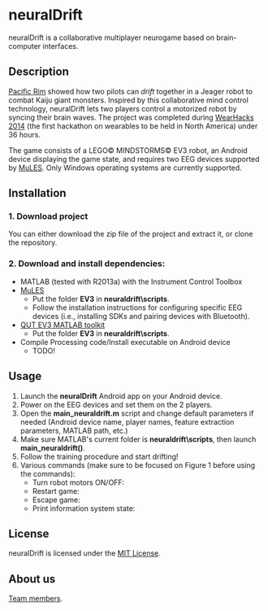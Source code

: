 # neuralDrift

neuralDrift is a collaborative multiplayer neurogame based on brain-computer interfaces.

## Description
[Pacific Rim](http://en.wikipedia.org/wiki/Pacific_Rim_%28film%29)
showed how two pilots can *drift* together in a Jeager robot to combat Kaiju giant monsters.
Inspired by this collaborative mind control technology, neuralDrift lets two players control
a motorized robot by syncing their brain waves. The project was completed during [WearHacks 2014](http://www.wearhacks.com/)
(the first hackathon on wearables to be held in North America) under 36 hours.

The game consists of a LEGO&copy; MINDSTORMS&copy; EV3 robot, an Android device displaying the game state, and requires two EEG devices supported by [MuLES](https://github.com/MuSAELab/MuLES). Only Windows operating systems are currently supported.


## Installation

### 1. Download project

You can either download the zip file of the project and extract it, or clone the repository.

### 2. Download and install dependencies:

- MATLAB (tested with R2013a) with the Instrument Control Toolbox
- [MuLES](https://github.com/MuSAELab/MuLES)
	* Put the folder **EV3** in **neuraldrift\scripts**.
	* Follow the installation instructions for configuring specific EEG devices (i.e., installing SDKs and pairing devices with Bluetooth).
- [QUT EV3 MATLAB toolkit](https://code.google.com/p/matlab-toolboxes-robotics-vision/source/browse/#svn%2Fmatlab%2Frobot%2Ftrunk)
	* Put the folder **EV3** in **neuraldrift\scripts**.
- Compile Processing code/Install executable on Android device
	* TODO!

## Usage

1. Launch the **neuralDrift** Android app on your Android device.
2. Power on the EEG devices and set them on the 2 players.
3. Open the **main_neuraldrift.m** script and change default parameters if needed (Android device name, player names, feature extraction parameters, MATLAB path, etc.)
4. Make sure MATLAB's current folder is **neuraldrift\scripts**, then launch **main_neuraldrift()**.
5. Follow the training procedure and start drifting!
6. Various commands (make sure to be focused on Figure 1 before using the commands):
	* Turn robot motors ON/OFF: <SPACE>
	* Restart game: <r>
	* Escape game: <Esc>
	* Print information system state: <n>


## License

neuralDrift is licensed under the [MIT License](LICENSE.txt).

## About us

[Team members](http://neuraldrift.net/?page_id=12).
